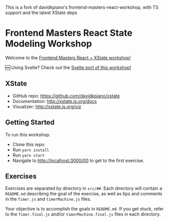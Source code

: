 This is a fork of davidkpiano's frontend-masters-react-workshop, with TS support and the latest XState deps

# Frontend Masters React State Modeling Workshop

Welcome to the [Frontend Masters React + XState workshop!](https://frontendmasters.com/workshops/xstate-react/)

🆕  Using Svelte? Check out the [Svelte port of this workshop!](https://github.com/annaghi/xstate-svelte-workshop)

## XState

- GitHub repo: https://github.com/davidkpiano/xstate
- Documentation: http://xstate.js.org/docs
- Visualizer: http://xstate.js.org/viz

## Getting Started

To run this workshop:

- Clone this repo
- Run `yarn install`
- Run `yarn start`
- Navigate to [http://localhost:3000/00](http://localhost:3000/00) to get to the first exercise.

## Exercises

Exercises are separated by directory in `src/##`. Each directory will contain a `README.md` describing the goal of the exercise, as well as tips and comments in the `Timer.js` and `timerMachine.js` files.

Your objective is to accomplish the goals in `README.md`. If you get stuck, refer to the `Timer.final.js` and/or `timerMachine.final.js` files in each directory.
